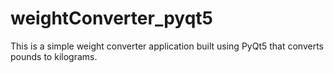 # weightConverter_pyqt5
This is a simple weight converter application built using PyQt5 that converts pounds to kilograms.
